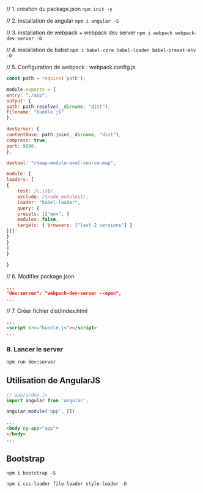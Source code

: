 // 1. creation du package.json
```npm init -y```

// 2. installation de angular
```npm i angular -S```

// 3. installation de webpack + webpack dev server
```npm i webpack webpack-dev-server -D```

// 4. installation de babel
```npm i babel-core babel-loader babel-preset-env -D```

// 5. Configuration de webpack : webpack.config.js
```js
const path = require('path');

module.exports = {
entry: "./app",
output: {
path: path.resolve(__dirname, "dist"),
filename: "bundle.js"
},

devServer: {
contentBase: path.join(__dirname, "dist"),
compress: true,
port: 9090,
},

devtool: "cheap-module-eval-source-map",

module: {
loaders: [
{
	test: /\.js$/,
	exclude: /(node_modules)/,
	loader: "babel-loader",
	query: {
	presets: [['env', { 
	modules: false,
	targets: { browsers: ["last 2 versions"] }
}]]
}
}
]
}

}
```

// 6. Modifier package.json
```json
...
"dev:server": "webpack-dev-server --open",
...
```

// 7. Créer fichier dist/index.html
```html
...
<script src="bundle.js"></script>
...
```

### 8. Lancer le server

`npm run dev:server`

## Utilisation de AngularJS

```js
// app/index.js
import angular from 'angular';

angular.module('app', [])
```

```html
...
<body ng-app="app">
</body>
...
```
## Bootstrap

`npm i bootstrap -S`

`npm i css-loader file-loader style-loader -D`
